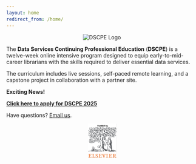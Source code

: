 ```yaml
---
layout: home
redirect_from: /home/
---
```


<p align="center"><img src="/images/logos/dscpelogo_horizontal_small.png" alt="DSCPE Logo"></p>

The **Data Services Continuing Professional Education** (**DSCPE**) is a twelve-week online intensive program designed to equip early-to-mid-career librarians with the skills required to deliver essential data services.

The curriculum includes live sessions, self-paced remote learning, and a capstone project in collaboration with a partner site.


**Exciting News!**


<a href="https://hms.az1.qualtrics.com/jfe/form/SV_bJgSZTeZGsFh53w" target="_blank"><b>**Click here to apply for DSCPE 2025**</b></a>

Have questions? [Email us](mailto:dscpe.info@gmail.com).



<body>
    <div class="logo-container">
        <a href="https://www.elsevier.com" target="_blank"></a>
         <p align="center"> <img src="images/logos/elsevier-logo1.png" alt="Elsevier Logo" width="75"></p>
